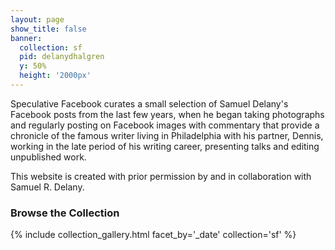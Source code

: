 ```yaml
---
layout: page
show_title: false
banner:
  collection: sf
  pid: delanydhalgren
  y: 50%
  height: '2000px'
---
```


Speculative Facebook curates a small selection of Samuel Delany's Facebook posts from the last few years, when he began taking photographs and regularly posting on Facebook images with commentary that provide a chronicle of the famous writer living in Philadelphia with his partner, Dennis, working in the late period of his writing career, presenting talks and editing unpublished work.

This website is created with prior permission by and in collaboration with Samuel R. Delany.

### Browse the Collection

{% include collection_gallery.html facet_by='_date' collection='sf' %}

